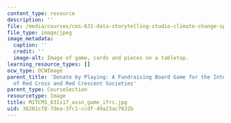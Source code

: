 ```yaml
---
content_type: resource
description: ''
file: /media/courses/cms-631-data-storytelling-studio-climate-change-spring-2017/36281cf87dea3fc1ccdf49a23ac7632b_MITCMS_631s17_assn_game_ifrc.jpg
file_type: image/jpeg
image_metadata:
  caption: ''
  credit: ''
  image-alt: Image of game, cards and pieces on a tabletop.
learning_resource_types: []
ocw_type: OCWImage
parent_title: 'Donate by Playing: A Fundraising Board Game for the International Federation
  of Red Cross and Red Crescent Societies'
parent_type: CourseSection
resourcetype: Image
title: MITCMS_631s17_assn_game_ifrc.jpg
uid: 36281cf8-7dea-3fc1-ccdf-49a23ac7632b
---
```

